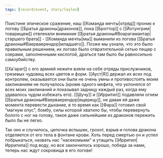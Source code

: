```yaml
---
tags: [record/event, story/leylon]
---
```


Поистине эпическое сражение, наш [[Команда мечты|отряд]] проник к логову [[Братья драконы|драконов]], пока [[Броттор]] с [[Йотунгрим|товарищем]] отвлекали внимание [[Братья драконы#Воарагамантар|старшего брата]] - [[Команда мечты|мы]] выманили из логова [[Братья драконы#Ваерваерендор|младшего]]. Позже мы узнали, что это было правильным решением, их логово было отвратительной сетью пещер с озерами, заполненными кислотой, драться там было бы равносильно самоубийству.

[[Ха'арат]] с его армией нежити взяли на себя отряды прислужников, грязевых чудовищ всех цветов и форм. [[Ауст|Я]] держал их всех под контролем, оказывается они были не очень умны и противостоять моим заклинаниям не получалось (кроме одного мефита, что уклонялся от всех моих заклинаний и показывал задницу каждый раз, когда ему удавалось чудом избежать его). [[Шучу]] и [[Ирритил]] подавляли огнем [[Братья драконы#Ваерваерендор|ящерицу]], не давая ей даже момента перевести дыхание, в то время как [[Фара]] готовил свой "магнум опус", бомбу, силы которой хватило бы, чтобы перевернуть болото с ног на голову, такое даже сильнейшим из драконов пережить было бы не легко.

Так оно и случилось, цепочка вспышек, грохот, взрыв и голова дракона отделяется от его тела в фонтане крови. Хоть перед смертью он и успел побрыкаться, назвать нас "насекомыми" и утащить [[Ирритил|Ирритила]] под воду, но все закончилось хорошо, победа за нами, теперь нас ждут сокровища в его логове!
